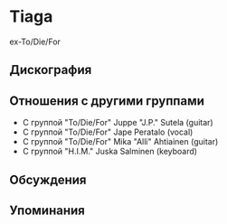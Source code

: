 # Tiaga

ex-To/Die/For

## Дискография


## Отношения с другими группами

* C группой "To/Die/For" Juppe "J.P." Sutela (guitar)
* C группой "To/Die/For" Jape Peratalo (vocal)
* C группой "To/Die/For" Mika "Alli" Ahtiainen (guitar)
* C группой "H.I.M." Juska Salminen (keyboard)

## Обсуждения


## Упоминания


